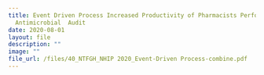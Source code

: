 ```yaml
---
title: Event Driven Process Increased Productivity of Pharmacists Performing
  Antimicrobial  Audit
date: 2020-08-01
layout: file
description: ""
image: ""
file_url: /files/40_NTFGH_NHIP 2020_Event-Driven Process-combine.pdf
---
```

